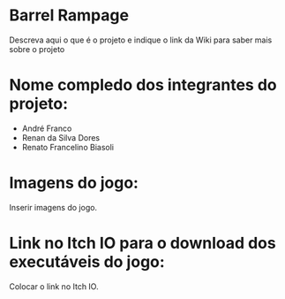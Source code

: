 # Barrel Rampage

Descreva aqui o que é o projeto e indique o link da Wiki para saber mais sobre o projeto

# Nome compledo dos integrantes do projeto:

* André Franco
* Renan da Silva Dores
* Renato Francelino Biasoli

# Imagens do jogo:

Inserir imagens do jogo.

# Link no Itch IO para o download dos executáveis do jogo:

Colocar o link no Itch IO.
